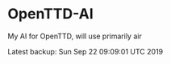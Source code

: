# OpenTTD-AI
My AI for OpenTTD, will use primarily air

Latest backup: Sun Sep 22 09:09:01 UTC 2019
